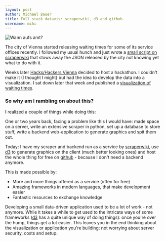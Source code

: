 ```yaml
---
layout: post
author: Michael Bauer
title: Full stack datavis: scraperwiki, d3 and github.
username: mihi
---
```


![Wann aufs amt?](http://wannaufsamt.tentacleriot.eu/waa.png)

The city of Vienna started releasing waiting times for some of its service
offices recently. I followed my usual hunch and just wrote a [small script
on scraperwiki](https://scraperwiki.com/dataset/guvh44q) that stows away
the JSON released by the city not knowing yet what to do with it.

Weeks later [Hacks/Hackers Vienna](http://hackshackers.at) decided to host
a hackathon. I couldn't make it (I thought I might) but had the idea to
develop the data into a visualization. I sat down later that week and
published a [visualization of waiting times](http://wannaufsamt.tentacleriot.eu). 

### So why am I rambling on about this?

I realized a couple of things while doing this:

One or two years back,
facing a problem like this I would have: made space on a server, write an
extensive scraper in python, set up a database to store stuff, write a
backend web-application to generate graphics and spit them out.

Today: I have my scraper and backend run as a service by
[scraperwiki](http://scraperwiki.com), use [d3](http://d3js.org) to
generate graphics on the client (much better looking ones) and host the
whole thing for free on [github](http://github.com) - because I don't need
a backend anymore.

This is made possible by:

* More and more things offered as a service (often for free)
* Amazing frameworks in modern languages, that make development easier
* Fantastic resources to exchange knowledge

Developing a small data-driven application used to be a lot of work - not
anymore. While it takes a while to get used to the intricate ways of some
frameworks ([d3](http://d3js.org) has a quite unique way of doing things):
once you're over the hump, things get a lot easier. This leaves you in the
end thinking about the visualization or application you're building: not
worrying about server security, costs and setup.

